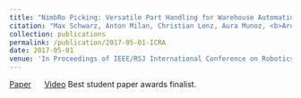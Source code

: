 ```yaml
---
title: "NimbRo Picking: Versatile Part Handling for Warehouse Automation"
citation: "Max Schwarz, Anton Milan, Christian Lenz, Aura Munoz, <b>Arul Selvam Periyasamy</b>, Michael Schreiber, Sebastian Schüller, and Sven Behnke:"
collection: publications
permalink: /publication/2017-05-01-ICRA
date: 2017-05-01
venue: 'In Proceedings of IEEE/RSJ International Conference on Robotics and Automation (ICRA), Singapore'
---
```

[Paper](http://www.ais.uni-bonn.de/papers/ICRA_2017_Schwarz.pdf)&nbsp;&nbsp;&nbsp;&nbsp;&nbsp;&nbsp;[Video]('http://www.ais.uni-bonn.de/videos/ICRA_2017_Schwarz.mp4')
Best student paper awards finalist.